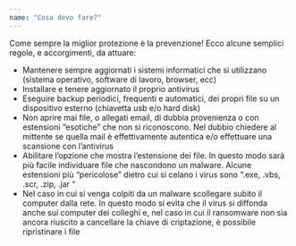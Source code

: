```yaml
---
name: "Cosa devo fare?"
---
```


Come sempre la miglior protezione è la prevenzione!
Ecco alcune semplici regole, e accorgimenti, da attuare: 

- Mantenere sempre aggiornati i sistemi informatici che si utilizzano (sistema operativo, software di lavoro, browser, ecc)
- Installare e tenere aggiornato il proprio antivirus
- Eseguire backup periodici, frequenti e automatici, dei propri file su un dispositivo esterno (chiavetta usb e/o hard disk) 
- Non aprire mai file, o allegati email, di dubbia provenienza o con estensioni “esotiche” che non si riconoscono. Nel dubbio chiedere al mittente se quella mail è effettivamente autentica e/o effettuare una scansione con l’antivirus
- Abilitare l’opzione che mostra l’estensione dei file. In questo modo sarà più facile individuare file che nascondono un malware. Alcune estensioni più “pericolose” dietro cui si celano i virus sono “.exe, .vbs, .scr, .zip, .jar “
- Nel caso in cui si venga colpiti da un malware scollegare subito il computer dalla rete. In questo modo si evita che il virus si diffonda anche sui computer dei colleghi e, nel caso in cui il ransomware non sia ancora riuscito a cancellare la chiave di criptazione, è possibile ripristinare i file
